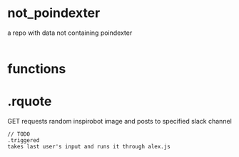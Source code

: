 # not_poindexter
a repo with data not containing poindexter<br />
<br />
# functions
<h1>.rquote</h1>
<p>GET requests random inspirobot image and posts to specified slack channel</p>

	// TODO
	.triggered
	takes last user's input and runs it through alex.js
	
	
